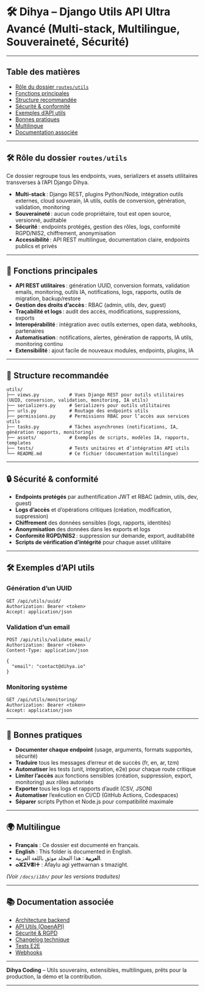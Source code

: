 # 🛠️ Dihya – Django Utils API Ultra Avancé (Multi-stack, Multilingue, Souveraineté, Sécurité)

---

## Table des matières

- [Rôle du dossier `routes/utils`](#rôle-du-dossier-routesutils)
- [Fonctions principales](#fonctions-principales)
- [Structure recommandée](#structure-recommandée)
- [Sécurité & conformité](#sécurité--conformité)
- [Exemples d’API utils](#exemples-dapi-utils)
- [Bonnes pratiques](#bonnes-pratiques)
- [Multilingue](#multilingue)
- [Documentation associée](#documentation-associée)

---

## 🛠️ Rôle du dossier `routes/utils`

Ce dossier regroupe tous les endpoints, vues, serializers et assets utilitaires transverses à l’API Django Dihya.

- **Multi-stack** : Django REST, plugins Python/Node, intégration outils externes, cloud souverain, IA utils, outils de conversion, génération, validation, monitoring
- **Souveraineté** : aucun code propriétaire, tout est open source, versionné, auditable
- **Sécurité** : endpoints protégés, gestion des rôles, logs, conformité RGPD/NIS2, chiffrement, anonymisation
- **Accessibilité** : API REST multilingue, documentation claire, endpoints publics et privés

---

## 🧠 Fonctions principales

- **API REST utilitaires** : génération UUID, conversion formats, validation emails, monitoring, outils IA, notifications, logs, rapports, outils de migration, backup/restore
- **Gestion des droits d’accès** : RBAC (admin, utils, dev, guest)
- **Traçabilité et logs** : audit des accès, modifications, suppressions, exports
- **Interopérabilité** : intégration avec outils externes, open data, webhooks, partenaires
- **Automatisation** : notifications, alertes, génération de rapports, IA utils, monitoring continu
- **Extensibilité** : ajout facile de nouveaux modules, endpoints, plugins, IA

---

## 📁 Structure recommandée

```
utils/
├── views.py           # Vues Django REST pour outils utilitaires (UUID, conversion, validation, monitoring, IA utils)
├── serializers.py     # Serializers pour outils utilitaires
├── urls.py            # Routage des endpoints utils
├── permissions.py     # Permissions RBAC pour l’accès aux services utils
├── tasks.py           # Tâches asynchrones (notifications, IA, génération rapports, monitoring)
├── assets/            # Exemples de scripts, modèles IA, rapports, templates
├── tests/             # Tests unitaires et d’intégration API utils
└── README.md          # Ce fichier (documentation multilingue)
```

---

## 🔒 Sécurité & conformité

- **Endpoints protégés** par authentification JWT et RBAC (admin, utils, dev, guest)
- **Logs d’accès** et d’opérations critiques (création, modification, suppression)
- **Chiffrement** des données sensibles (logs, rapports, identités)
- **Anonymisation** des données dans les exports et logs
- **Conformité RGPD/NIS2** : suppression sur demande, export, auditabilité
- **Scripts de vérification d’intégrité** pour chaque asset utilitaire

---

## 🛠️ Exemples d’API utils

### Génération d’un UUID

```http
GET /api/utils/uuid/
Authorization: Bearer <token>
Accept: application/json
```

### Validation d’un email

```http
POST /api/utils/validate_email/
Authorization: Bearer <token>
Content-Type: application/json

{
  "email": "contact@dihya.io"
}
```

### Monitoring système

```http
GET /api/utils/monitoring/
Authorization: Bearer <token>
Accept: application/json
```

---

## 📝 Bonnes pratiques

- **Documenter chaque endpoint** (usage, arguments, formats supportés, sécurité)
- **Traduire** tous les messages d’erreur et de succès (fr, en, ar, tzm)
- **Automatiser** les tests (unit, integration, e2e) pour chaque route critique
- **Limiter l’accès** aux fonctions sensibles (création, suppression, export, monitoring) aux rôles autorisés
- **Exporter** tous les logs et rapports d’audit (CSV, JSON)
- **Automatiser** l’exécution en CI/CD (GitHub Actions, Codespaces)
- **Séparer** scripts Python et Node.js pour compatibilité maximale

---

## 🌍 Multilingue

- **Français** : Ce dossier est documenté en français.
- **English** : This folder is documented in English.
- **العربية** : هذا المجلد موثق باللغة العربية.
- **ⴰⵣⵉⵖⴻⵏⵜ** : Afaylu agi yettwarnan s tmazight.

*(Voir `/docs/i18n/` pour les versions traduites)*

---

## 📚 Documentation associée

- [Architecture backend](../../../../docs/architecture.md)
- [API Utils (OpenAPI)](../../../../docs/openapi.yaml)
- [Sécurité & RGPD](../../../../SECURITY.md)
- [Changelog technique](../../../../TECHNICAL_CHANGELOG.md)
- [Tests E2E](../../../../E2E_TESTS_GUIDE.md)
- [Webhooks](../../../../WEBHOOKS_GUIDE.md)

---

**Dihya Coding** – Utils souverains, extensibles, multilingues, prêts pour la production, la démo et la contribution.

---
